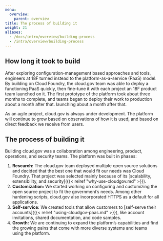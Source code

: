 ```yaml
---
menu:
  overview:
    parent: overview
title: The process of building it
weight: 21
aliases:
  - /docs/intro/overview/building-process
  - /intro/overview/building-process
---
```


## How long it took to build

After exploring configuration-management based approaches and tools, engineers at 18F turned instead to the platform-as-a-service (PaaS) model. By building on Cloud Foundry, the cloud.gov team was able to deploy a functioning PaaS quickly, then fine-tune it with each project an 18F product team launched on it. The first prototype of the platform took about three months to complete, and teams began to deploy their work to production about a month after that.
launching about a month after that.

As an agile project, cloud.gov is always under development. The platform will continue to grow based on observations of how it is used, and based on direct feedback we receive from users.

## The process of building it

Building cloud.gov was a collaboration among engineering, product, operations, and security teams. The platform was built in phases:

1. **Research:** The cloud.gov team deployed multiple open source solutions and decided that the best one that would fit our needs was Cloud Foundry. That project was selected mainly because of its [scalability, extensibility, and security]({{< relref "why-use-cloudgov.md" >}}).
1. **Customization:** We started working on configuring and customizing the open source project to fit the government’s needs. Among other hardening scripts, cloud.gov also incorporated HTTPS as a default for all applications.
1. **Self-service:** We created tools that allow customers to [self-serve their accounts]({{< relref "using-cloudgov-paas.md" >}}), like account invitations, shared documentation, and code samples.
1. **Growth:** We are continuing to expand the platform’s capabilities and find the growing pains that come with more diverse systems and teams using the platform.

